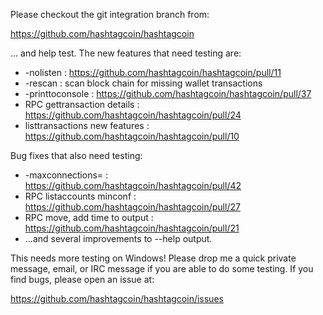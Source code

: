 Please checkout the git integration branch from:

https://github.com/hashtagcoin/hashtagcoin

... and help test.  The new features that need testing are:

* -nolisten : https://github.com/hashtagcoin/hashtagcoin/pull/11
* -rescan : scan block chain for missing wallet transactions
* -printtoconsole : https://github.com/hashtagcoin/hashtagcoin/pull/37
* RPC gettransaction details : https://github.com/hashtagcoin/hashtagcoin/pull/24
* listtransactions new features : https://github.com/hashtagcoin/hashtagcoin/pull/10

Bug fixes that also need testing:

* -maxconnections= : https://github.com/hashtagcoin/hashtagcoin/pull/42
* RPC listaccounts minconf : https://github.com/hashtagcoin/hashtagcoin/pull/27
* RPC move, add time to output : https://github.com/hashtagcoin/hashtagcoin/pull/21
* ...and several improvements to --help output.

This needs more testing on Windows!  Please drop me a quick private message, email, or IRC message if you are able to do some testing.  If you find bugs, please open an issue at:

https://github.com/hashtagcoin/hashtagcoin/issues

